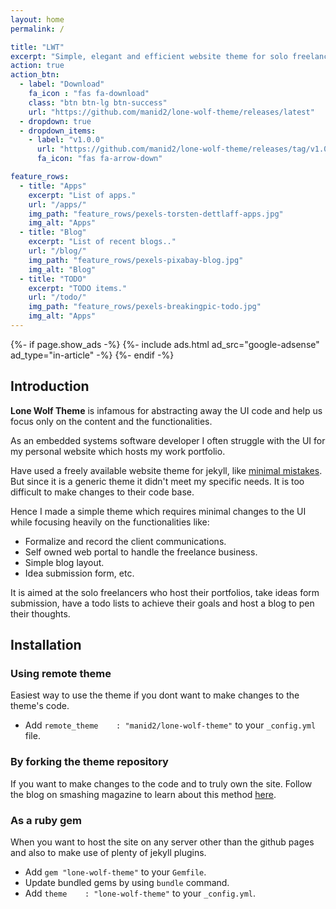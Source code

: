 ```yaml
---
layout: home
permalink: /

title: "LWT"
excerpt: "Simple, elegant and efficient website theme for solo freelancers."
action: true
action_btn:
  - label: "Download"
    fa_icon : "fas fa-download"
    class: "btn btn-lg btn-success"
    url: "https://github.com/manid2/lone-wolf-theme/releases/latest"
  - dropdown: true
  - dropdown_items:
    - label: "v1.0.0"
      url: "https://github.com/manid2/lone-wolf-theme/releases/tag/v1.0.0"
      fa_icon: "fas fa-arrow-down"

feature_rows:
  - title: "Apps"
    excerpt: "List of apps."
    url: "/apps/"
    img_path: "feature_rows/pexels-torsten-dettlaff-apps.jpg"
    img_alt: "Apps"
  - title: "Blog"
    excerpt: "List of recent blogs.."
    url: "/blog/"
    img_path: "feature_rows/pexels-pixabay-blog.jpg"
    img_alt: "Blog"
  - title: "TODO"
    excerpt: "TODO items."
    url: "/todo/"
    img_path: "feature_rows/pexels-breakingpic-todo.jpg"
    img_alt: "Apps"
---
```


<p>
{%- if page.show_ads -%}
  {%- include ads.html ad_src="google-adsense" ad_type="in-article" -%}
{%- endif -%}
</p>

## Introduction

**Lone Wolf Theme** is infamous for abstracting away the UI code and help us focus only on the
<span class="badge badge-primary">content</span> and the <span class="badge badge-primary">functionalities</span>.

As an embedded systems software developer I often struggle with the UI for my personal website
which hosts my work portfolio.

Have used a freely available website theme for jekyll, like [minimal mistakes][1].
But since it is a generic theme it didn't meet my specific needs. It is too difficult to make changes
to their code base.

Hence I made a simple theme which requires minimal changes to the UI while focusing heavily
on the functionalities like:

<ul class="list-group d-inline-block mb-3">
  <li class="list-group-item">
    Formalize and record the client communications.
  </li>
  <li class="list-group-item">
    Self owned web portal to handle the freelance business.
  </li>
  <li class="list-group-item">
    Simple blog layout.
  </li>
  <li class="list-group-item">
    Idea submission form, etc.
  </li>
</ul>

<p class="bg-success text-white p-3 rounded">It is aimed at the solo freelancers who host their <span
    class="badge badge-info">portfolios</span>,
  take <span class="badge badge-info">ideas</span> form submission,
  have a <span class="badge badge-info">todo</span> lists to achieve their goals and
  host a <span class="badge badge-info">blog</span> to pen their thoughts.
</p>

## Installation

### Using remote theme

Easiest way to use the theme if you dont want to make changes to the theme's code.

* Add `remote_theme    : "manid2/lone-wolf-theme"` to your `_config.yml` file.

### By forking the theme repository

If you want to make changes to the code and to truly own the site.
Follow the blog on smashing magazine to learn about this method [here][2].

### As a ruby gem

When you want to host the site on any server other than the github pages and also to make use of plenty
of jekyll plugins.

* Add `gem "lone-wolf-theme"` to your `Gemfile`.
* Update bundled gems by using `bundle` command.
* Add `theme    : "lone-wolf-theme"` to your `_config.yml`.

<!-- Links in the post -->
[1]: "https://mmistakes.github.io/minimal-mistakes/"
[2]: "https://www.smashingmagazine.com/2014/08/build-blog-jekyll-github-pages/"

